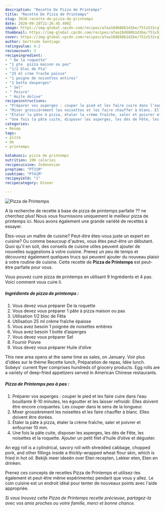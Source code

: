 ```yaml
---
description: "Recette De Pizza de Printemps"
title: "Recette De Pizza de Printemps"
slug: 3638-recette-de-pizza-de-printemps
date: 2020-09-28T22:26:45.490Z
image: https://img-global.cpcdn.com/recipes/afaa18d688b1d1be/751x532cq70/pizza-de-printemps-photo-principale-de-la-recette.jpg
thumbnail: https://img-global.cpcdn.com/recipes/afaa18d688b1d1be/751x532cq70/pizza-de-printemps-photo-principale-de-la-recette.jpg
cover: https://img-global.cpcdn.com/recipes/afaa18d688b1d1be/751x532cq70/pizza-de-printemps-photo-principale-de-la-recette.jpg
author: Gertrude Santiago
ratingvalue: 4.2
reviewcount: 3
recipeingredient:
- " De la roquette"
- "1 pte  pizza maison ou pas"
- "1/2 bloc de Fta"
- "25 ml crme frache paisse"
- "1 poigne de noisettes entires"
- "1 botte dasperges"
- " Sel"
- " Poivre"
- " Huile dolive"
recipeinstructions:
- "Préparer vos asperges : couper le pied et les faire cuire dans l’eau bouillante 8-10 minutes, les égoutter et les laisser refroidir. Elles doivent être encore croquantes. Les couper dans le sens de la longueur."
- "Mixer grossièrement les noisettes et les faire chauffer à blanc. Elles doivent être dorées."
- "Étaler la pâte à pizza, étaler la crème fraîche, saler et poivrer et enfourner 10 mm."
- "Une fois la pâte cuite, disposer les asperges, les dés de Fête, les noisettes et la roquette. Ajouter un petit filet d’huile d’olive et déguster."
categories:
- Resep
tags:
- pizza
- de
- printemps

katakunci: pizza de printemps 
nutrition: 199 calories
recipecuisine: Indonesian
preptime: "PT31M"
cooktime: "PT41M"
recipeyield: "1"
recipecategory: Dinner

---
```



![Pizza de Printemps](https://img-global.cpcdn.com/recipes/afaa18d688b1d1be/751x532cq70/pizza-de-printemps-photo-principale-de-la-recette.jpg)

A la recherche de recette à base de pizza de printemps parfaite ?? ne cherchez plus! Nous vous fournissons uniquement le meilleur pizza de printemps ici. Nous avons également une grande variété de recettes à essayer.

Êtes-vous un maître de cuisine? Peut-être êtes-vous juste un expert en cuisine? Ou comme beaucoup d'autres, vous êtes peut-être un débutant. Quoi qu'il en soit, des conseils de cuisine utiles peuvent ajouter de nouvelles suggestions à votre cuisine. Prenez un peu de temps et découvrez également quelques trucs qui peuvent ajouter du nouveau plaisir à votre routine de cuisine. Cette recette de <strong> Pizza de Printemps </strong> est peut-être parfaite pour vous.

<!--inarticleads1-->

Vous pouvez cuire pizza de printemps en utilisant 9 Ingrédients et 4 pas. Voici comment vous cuire il.

##### Ingrédients de pizza de printemps :

1. Vous devez vous préparer  De la roquette
1. Vous devez vous préparer 1 pâte à pizza maison ou pas
1. Utilisation 1/2 bloc de Fêta
1. Utilisation 25 ml crème fraîche épaisse
1. Vous avez besoin 1 poignée de noisettes entières
1. Vous avez besoin 1 botte d’asperges
1. Vous devez vous préparer  Sel
1. Fournir  Poivre
1. Vous devez vous préparer  Huile d’olive


This new area opens at the same time as sales, on January. Voir plus d&#39;idées sur le thème Recette lunch, Préparation de repas, Idée lunch. Sobeys&#39; current flyer comprises hundreds of grocery products. Egg rolls are a variety of deep-fried appetizers served in American Chinese restaurants. 

<!--inarticleads2-->

##### Pizza de Printemps pas à pas :

1. Préparer vos asperges : couper le pied et les faire cuire dans l’eau bouillante 8-10 minutes, les égoutter et les laisser refroidir. Elles doivent être encore croquantes. Les couper dans le sens de la longueur.
1. Mixer grossièrement les noisettes et les faire chauffer à blanc. Elles doivent être dorées.
1. Étaler la pâte à pizza, étaler la crème fraîche, saler et poivrer et enfourner 10 mm.
1. Une fois la pâte cuite, disposer les asperges, les dés de Fête, les noisettes et la roquette. Ajouter un petit filet d’huile d’olive et déguster.


An egg roll is a cylindrical, savory roll with shredded cabbage, chopped pork, and other fillings inside a thickly-wrapped wheat flour skin, which is fried in hot oil. Bekijk meer ideeën over Eten recepten, Lekker eten, Eten en drinken. 

<!--inarticleads1-->

<p>
Prenez ces concepts de recettes Pizza de Printemps et utilisez-les également et peut-être même expérimentez pendant que vous y allez. Le coin cuisine est un endroit idéal pour tenter de nouveaux points avec l'aide appropriée.
</p>

<p>
<i>Si vous trouvez cette Pizza de Printemps recette précieuse, partagez-la avec vos amis proches ou votre famille, merci et bonne chance.</i>
</p>
